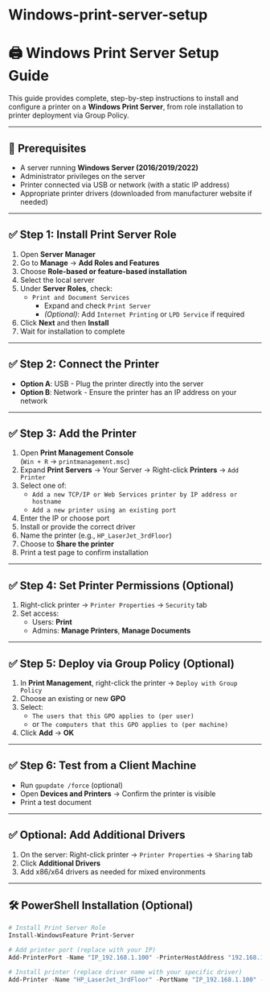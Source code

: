 # Windows-print-server-setup
# 🖨️ Windows Print Server Setup Guide

This guide provides complete, step-by-step instructions to install and configure a printer on a **Windows Print Server**, from role installation to printer deployment via Group Policy.

---

## 📌 Prerequisites

- A server running **Windows Server (2016/2019/2022)**
- Administrator privileges on the server
- Printer connected via USB or network (with a static IP address)
- Appropriate printer drivers (downloaded from manufacturer website if needed)

---

## ✅ Step 1: Install Print Server Role

1. Open **Server Manager**
2. Go to **Manage** → **Add Roles and Features**
3. Choose **Role-based or feature-based installation**
4. Select the local server
5. Under **Server Roles**, check:
   - `Print and Document Services`
     - Expand and check `Print Server`
     - *(Optional)*: Add `Internet Printing` or `LPD Service` if required
6. Click **Next** and then **Install**
7. Wait for installation to complete

---

## ✅ Step 2: Connect the Printer

- **Option A**: USB - Plug the printer directly into the server
- **Option B**: Network - Ensure the printer has an IP address on your network

---

## ✅ Step 3: Add the Printer

1. Open **Print Management Console**  
   (`Win + R` → `printmanagement.msc`)
2. Expand **Print Servers** → Your Server → Right-click **Printers** → `Add Printer`
3. Select one of:
   - `Add a new TCP/IP or Web Services printer by IP address or hostname`
   - `Add a new printer using an existing port`
4. Enter the IP or choose port
5. Install or provide the correct driver
6. Name the printer (e.g., `HP_LaserJet_3rdFloor`)
7. Choose to **Share the printer**
8. Print a test page to confirm installation

---

## ✅ Step 4: Set Printer Permissions (Optional)

1. Right-click printer → `Printer Properties` → `Security` tab
2. Set access:
   - Users: **Print**
   - Admins: **Manage Printers**, **Manage Documents**

---

## ✅ Step 5: Deploy via Group Policy (Optional)

1. In **Print Management**, right-click the printer → `Deploy with Group Policy`
2. Choose an existing or new **GPO**
3. Select:
   - `The users that this GPO applies to (per user)`
   - or `The computers that this GPO applies to (per machine)`
4. Click **Add** → **OK**

---

## ✅ Step 6: Test from a Client Machine

- Run `gpupdate /force` (optional)
- Open **Devices and Printers** → Confirm the printer is visible
- Print a test document

---

## ✅ Optional: Add Additional Drivers

1. On the server: Right-click printer → `Printer Properties` → `Sharing` tab
2. Click **Additional Drivers**
3. Add x86/x64 drivers as needed for mixed environments

---

## 🛠️ PowerShell Installation (Optional)

```powershell
# Install Print Server Role
Install-WindowsFeature Print-Server

# Add printer port (replace with your IP)
Add-PrinterPort -Name "IP_192.168.1.100" -PrinterHostAddress "192.168.1.100"

# Install printer (replace driver name with your specific driver)
Add-Printer -Name "HP_LaserJet_3rdFloor" -PortName "IP_192.168.1.100" -DriverName "HP Universal Printing PCL 6" -Shared -ShareName "HP_LaserJet_3rdFloor"
